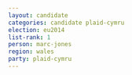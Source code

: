 ```yaml
---
layout: candidate
categories: candidate plaid-cymru
election: eu2014
list-rank: 1
person: marc-jones
region: wales
party: plaid-cymru
---
```

